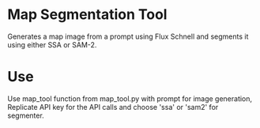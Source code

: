 # Map Segmentation Tool

Generates a map image from a prompt using Flux Schnell and segments it using either SSA or SAM-2.

# Use
Use map_tool function from map_tool.py with prompt for image generation, Replicate API key for the API calls and choose 'ssa' or 'sam2' for segmenter.  
